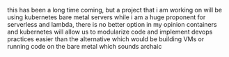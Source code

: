 this has been a long time coming, but a project that i am working on will be using kubernetes
bare metal servers
while i am a huge proponent for serverless and lambda, there is no better option in my opinion
containers and kubernetes will allow us to modularize code and implement devops practices easier than the alternative which would be building VMs or running code on the bare metal which sounds archaic